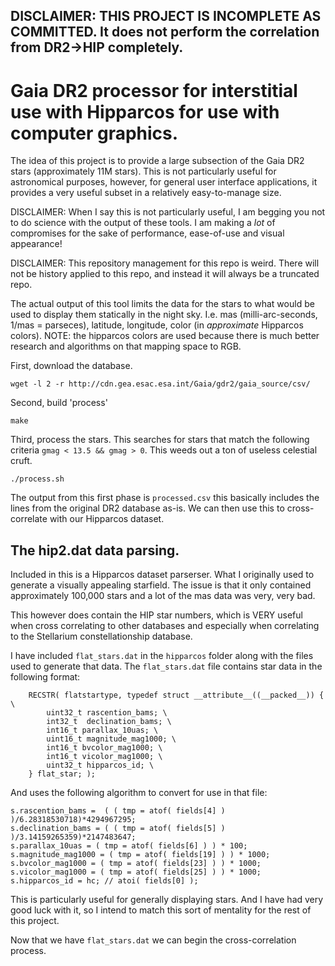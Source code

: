 ## DISCLAIMER: THIS PROJECT IS INCOMPLETE AS COMMITTED.  It does not perform the correlation from DR2->HIP completely.

# Gaia DR2 processor for interstitial use with Hipparcos for use with computer graphics.

The idea of this project is to provide a large subsection of the Gaia DR2 stars
(approximately 11M stars).  This is not particularly useful for astronomical
purposes, however, for general user interface applications, it provides a very
useful subset in a relatively easy-to-manage size.

DISCLAIMER: When I say this is not particularly useful, I am begging you not to
do science with the output of these tools.  I am making a *lot* of compromises
for the sake of performance, ease-of-use and visual appearance!

DISCLAIMER: This repository management for this repo is weird.  There will not
be history applied to this repo, and instead it will always be a truncated
repo.

The actual output of this tool limits the data for the stars to what would be
used to display them statically in the night sky.  I.e. mas (milli-arc-seconds,
1/mas = parseces), latitude, longitude, color (in *approximate* Hipparcos
colors).  NOTE: the hipparcos colors are used because there is much better
research and algorithms on that mapping space to RGB.


First, download the database.

```wget -l 2 -r http://cdn.gea.esac.esa.int/Gaia/gdr2/gaia_source/csv/```

Second, build 'process'

```make```

Third, process the stars.  This searches for stars that match the following
criteria `gmag < 13.5 && gmag > 0`. This weeds out a ton of useless celestial
cruft. 

```./process.sh```

The output from this first phase is `processed.csv` this basically includes
the lines from the original DR2 database as-is.  We can then use this to cross-
correlate with our Hipparcos dataset.

## The hip2.dat data parsing.

Included in this is a Hipparcos dataset parserser.  What I originally used to
generate a visually appealing starfield.  The issue is that it only contained
approximately 100,000 stars and a lot of the mas data was very, very bad.

This however does contain the HIP star numbers, which is VERY useful when cross
correlating to other databases and especially when correlating to the
Stellarium constellationship database.  

I have included `flat_stars.dat` in the `hipparcos` folder along with the files
used to generate that data.  The `flat_stars.dat` file contains star data in
the following format:

```
	RECSTR( flatstartype, typedef struct __attribute__((__packed__)) { \
		uint32_t rascention_bams; \
		int32_t  declination_bams; \
		int16_t parallax_10uas; \
		uint16_t magnitude_mag1000; \
		int16_t bvcolor_mag1000; \
		int16_t vicolor_mag1000; \
		uint32_t hipparcos_id; \
	} flat_star; );
```

And uses the following algorithm to convert for use in that file:

```
s.rascention_bams =  ( ( tmp = atof( fields[4] ) )/6.28318530718)*4294967295;
s.declination_bams = ( ( tmp = atof( fields[5] ) )/3.14159265359)*2147483647;
s.parallax_10uas = ( tmp = atof( fields[6] ) ) * 100;
s.magnitude_mag1000 = ( tmp = atof( fields[19] ) ) * 1000;
s.bvcolor_mag1000 = ( tmp = atof( fields[23] ) ) * 1000;
s.vicolor_mag1000 = ( tmp = atof( fields[25] ) ) * 1000;
s.hipparcos_id = hc; // atoi( fields[0] );
```

This is particularly useful for generally displaying stars.  And I have had
very good luck with it, so I intend to match this sort of mentality for the
rest of this project.

Now that we have `flat_stars.dat` we can begin the cross-correlation process.







